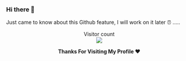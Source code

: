 ### Hi there 👋
Just came to know about this Github feature, I will work on it later ⏰ .....
<!--
**zpratikpathak/zpratikpathak** is a ✨ _special_ ✨ repository because its `README.md` (this file) appears on your GitHub profile.

Here are some ideas to get you started:

- 🔭 I’m currently working on ...
- 🌱 I’m currently learning ...
- 👯 I’m looking to collaborate on ...
- 🤔 I’m looking for help with ...
- 💬 Ask me about ...
- 📫 How to reach me: ...
- 😄 Pronouns: ...
- ⚡ Fun fact: ...
-->

<p align="center"> 
  Visitor count<br>
  <img src="https://profile-counter.glitch.me/zpratikpathak/count.svg" />
</p>

<p align="center">
  <b>Thanks For Visiting My Profile ❤️</b>
</p>
